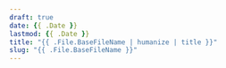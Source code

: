 ```yaml
---
draft: true
date: {{ .Date }}
lastmod: {{ .Date }}
title: "{{ .File.BaseFileName | humanize | title }}"
slug: "{{ .File.BaseFileName }}"
---
```

